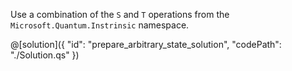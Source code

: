 Use a combination of the `S` and `T` operations from the `Microsoft.Quantum.Instrinsic` namespace.

@[solution]({
    "id": "prepare_arbitrary_state_solution",
    "codePath": "./Solution.qs"
})
